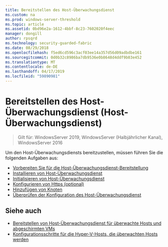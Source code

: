 ```yaml
---
title: Bereitstellen des Host-Überwachungsdienst
ms.custom: na
ms.prod: windows-server-threshold
ms.topic: article
ms.assetid: 0bd96e2a-1612-4bbf-8c23-7602020f4eec
manager: dongill
author: rpsqrd
ms.technology: security-guarded-fabric
ms.date: 08/29/2018
ms.openlocfilehash: f5ed6cd596c3acf03ee14a357d56d09adbdbe161
ms.sourcegitcommit: 0d0b32c8986ba7db9536e0b8648d4ddf9b03e452
ms.translationtype: MT
ms.contentlocale: de-DE
ms.lasthandoff: 04/17/2019
ms.locfileid: "59890981"
---
```

# <a name="deploy-the-host-guardian-service-hgs"></a>Bereitstellen des Host-Überwachungsdienst (Host-Überwachungsdienst)

>Gilt für: WindowsServer 2019, WindowsServer (Halbjährlicher Kanal), WindowsServer 2016


Um den Host-Überwachungsdiensts bereitzustellen, müssen führen Sie die folgenden Aufgaben aus:

- [Vorbereiten Sie für die Host-Überwachungsdienst-Bereitstellung](guarded-fabric-prepare-for-hgs.md)
- [Installieren von Host-Überwachungsdienst](guarded-fabric-choose-where-to-install-hgs.md)
- [Initialisieren von Host-Überwachungsdienst](guarded-fabric-initialize-hgs.md)
- [Konfigurieren von Https (optional)](guarded-fabric-configure-hgs-https.md)
- [Hinzufügen von Knoten](guarded-fabric-configure-additional-hgs-nodes.md)
- [Überprüfen der Konfiguration des Host-Überwachungsdienst](guarded-fabric-verify-hgs-configuration.md)

## <a name="see-also"></a>Siehe auch

- [Bereitstellen von Host-Überwachungsdienst für überwachte Hosts und abgeschirmten VMs](guarded-fabric-deploying-hgs-overview.md)
- [Konfigurationsschritte für die Hyper-V-Hosts, die überwachten Hosts werden](guarded-fabric-configure-hgs-with-authorized-hyper-v-hosts.md)
